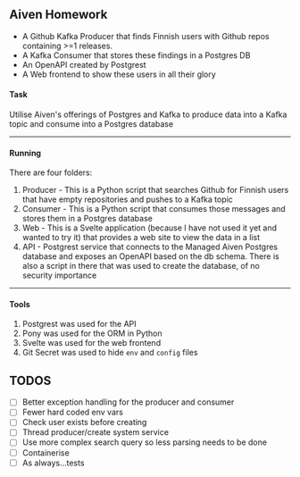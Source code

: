 ## Aiven Homework

* A Github Kafka Producer that finds Finnish users with Github repos containing >=1 releases.
* A Kafka Consumer that stores these findings in a Postgres DB
* An OpenAPI created by Postgrest
* A Web frontend to show these users in all their glory

#### Task

Utilise Aiven's offerings of Postgres and Kafka to produce data into a Kafka topic and consume into a Postgres database

---

#### Running

There are four folders:

1. Producer -  This is a Python script that searches Github for Finnish users that have empty repositories and pushes to a Kafka topic
2. Consumer - This is a Python script that consumes those messages and stores them in a Postgres database
3. Web - This is a Svelte application (because I have not used it yet and wanted to try it) that provides a web site to view the data in a list
4. API - Postgrest service that connects to the Managed Aiven Postgres database and exposes an OpenAPI based on the db schema. There is also a script in there that was used to create the database, of no security importance

----

#### Tools

1. Postgrest was used for the API
2. Pony was used for the ORM in Python
3. Svelte was used for the web frontend
4. Git Secret was used to hide `env` and `config` files

## TODOS

* [ ] Better exception handling for the producer and consumer
* [ ] Fewer hard coded env vars
* [ ] Check user exists before creating
* [ ] Thread producer/create system service
* [ ] Use more complex search query so less parsing needs to be done
* [ ] Containerise
* [ ] As always...tests
